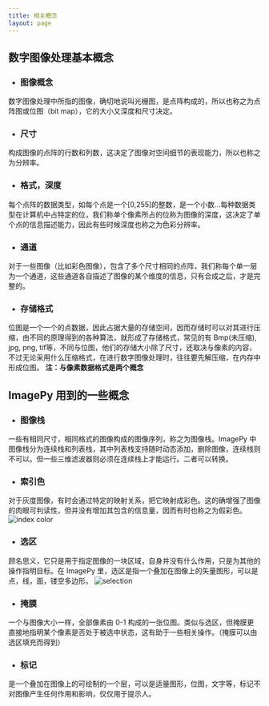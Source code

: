 ```yaml
---
title: 相关概念
layout: page
---
```

## 数字图像处理基本概念

* ### 图像概念
数字图像处理中所指的图像，确切地说叫光栅图，是点阵构成的，所以也称之为点阵图或位图（bit map），它的大小又深度和尺寸决定。

* ### 尺寸
构成图像的点阵的行数和列数，这决定了图像对空间细节的表现能力，所以也称之为分辨率。

* ### 格式，深度
每个点阵的数据类型，如每个点是一个[0,255]的整数，是一个小数...每种数据类型在计算机中占特定的位，我们称单个像素所占的位称为图像的深度，这决定了单个点的信息描述能力，因此有些时候深度也称之为色彩分辨率。

* ### 通道
对于一些图像（比如彩色图像），包含了多个尺寸相同的点阵，我们称每个单一层为一个通道，这些通道各自描述了图像的某个维度的信息，只有合成之后，才是完整的。

* ### 存储格式
位图是一个一个的点数据，因此占据大量的存储空间，因而存储时可以对其进行压缩，由不同的原理得到的各种算法，就形成了存储格式，常见的有 Bmp(未压缩), jpg, png, tif等，不同与位图，他们的存储大小除了尺寸，还取决与像素的内容，不过无论采用什么压缩格式，在进行数字图像处理时，往往要先解压缩，在内存中形成位图。
**注：与像素数据格式是两个概念**

## ImagePy 用到的一些概念
* ### 图像栈
一些有相同尺寸，相同格式的图像构成的图像序列，称之为图像栈。ImagePy 中图像栈分为连续栈和列表栈，其中列表栈支持随时动态添加，删除图像，连续栈则不可以。但一些三维滤波器则必须在连续栈上才能运行。二者可以转换。

* ### 索引色
对于灰度图像，有时会通过特定的映射关系，把它映射成彩色。这的确增强了图像的肉眼可判读性，但并没有增加其包含的信息量，因而有时也称之为假彩色。
![](http://home.imagepy.org/manual/idxcolor.png "index color")

* ### 选区
顾名思义，它只是用于指定图像的一块区域，自身并没有什么作用，只是为其他的操作指明目标。在 ImagePy 里，选区是指一个叠加在图像上的矢量图形，可以是点，线，面，镂空多边形。
![](http://home.imagepy.org/manual/roisim.png "selection")

* ### 掩膜
一个与图像大小一样，全部像素由 0-1 构成的一张位图。类似与选区，但掩膜更直接地指明某个像素是否处于被选中状态，这有助于一些相关操作。（掩膜可以由选区填充而得到）

* ### 标记
是一个叠加在图像上的可绘制的一个层，可以是适量图形，位图，文字等，标记不对图像产生任何作用和影响，仅仅用于提示人。